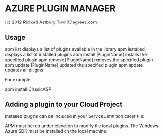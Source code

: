 AZURE PLUGIN MANAGER 
====================
(c) 2012 Richard Astbury Two10Degrees.com

Usage
-----

apm list                  displays a list of plugins available in the library
apm installed             displays a list of installed plugins
apm install [PluginName]  installs the specified plugin
apm remove [PluginName]   removes the specified plugin
apm update [PluginName]   updated the specified plugin
apm update                updates all plugins

For example:

apm install ClassicASP

Adding a plugin to your Cloud Project
-------------------------------------

Installed plugins can be included in your ServiceDefinition.csdef file:

<ServiceDefinition>
  <WorkerRole>
    <Imports>
      <Import moduleName="[PluginName]" />
    </Imports>
  </WorkerRole>
</ServiceDefinition>

APM must be run under elevation to modify the local plugins.
The Windows Azure SDK must be installed on the local machine.